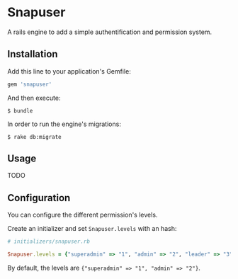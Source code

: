 # Snapuser

A rails engine to add a simple authentification and permission system.

## Installation

Add this line to your application's Gemfile:

```ruby
gem 'snapuser'
```

And then execute:

    $ bundle

In order to run the engine's migrations:

    $ rake db:migrate

## Usage

TODO

## Configuration

You can configure the different permission's levels.

Create an initializer and set `Snapuser.levels` with an hash:

```ruby
# initializers/snapuser.rb

Snapuser.levels = {"superadmin" => "1", "admin" => "2", "leader" => "3", "uploader" => "4", "member" => "5"}
```
By default, the levels are `{"superadmin" => "1", "admin" => "2"}`.